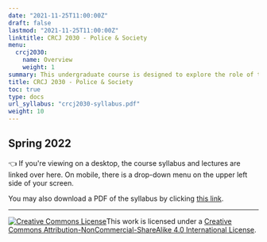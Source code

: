 ```yaml
---
date: "2021-11-25T11:00:00Z"
draft: false
lastmod: "2021-11-25T11:00:00Z"
linktitle: CRCJ 2030 - Police & Society
menu:
  crcj2030:
    name: Overview
    weight: 1
summary: This undergraduate course is designed to explore the role of the police in American society. Attention is given to the origins of policing, the nature of police organizations and police work, and patterns of relations between the police and the public. The values of a democratic society as they affect the law enforcement role are discussed.
title: CRCJ 2030 - Police & Society
toc: true
type: docs
url_syllabus: "crcj2030-syllabus.pdf"
weight: 10
---
```


## Spring 2022

👈 If you're viewing on a desktop, the course syllabus and lectures are linked over here. On mobile, there is a drop-down menu on the upper left side of your screen. 

You may also download a PDF of the syllabus by clicking [this link](crcj2030-syllabus.pdf).

***

<a rel="license" href="http://creativecommons.org/licenses/by-nc-sa/4.0/"><img alt="Creative Commons License" style="border-width:0" src="https://i.creativecommons.org/l/by-nc-sa/4.0/88x31.png" /></a>This work is licensed under a <a rel="license" href="http://creativecommons.org/licenses/by-nc-sa/4.0/">Creative Commons Attribution-NonCommercial-ShareAlike 4.0 International License</a>.